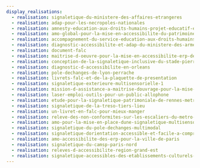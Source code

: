 ```yaml
---
display_realisations:
  - realisation: signaletique-du-ministere-des-affaires-etrangeres
  - realisation: adap-pour-les-necropoles-nationales
  - realisation: amnesty-education-aux-droits-humains-projet-educatif-en-falc
  - realisation: amo-global-pour-la-mise-en-accessibilite-du-patrimoine
  - realisation: accompagnement-du-service-education-aux-droits-humains-dans-la-mise-en-place-d-une-strategie-globale-d-accessibilite-et-d-inclusion-des-outils-de-communication
  - realisation: diagnostic-accessibilite-et-adap-du-ministere-des-armees
  - realisation: document-falc
  - realisation: maitrise-d-oeuvre-pour-la-mise-en-accessibilite-erp-de-la-ville-de-paris-12eme
  - realisation: conception-de-la-signaletique-inclusive-du-stade-pierre-de-coubertin
  - realisation: diagnostic-d-accessibilite-en-orleans
  - realisation: pole-dechanges-de-lyon-perrache
  - realisation: livrets-falc-et-de-la-plaquette-de-presentation
  - realisation: signaletique-exterieure-multisensorielle-1
  - realisation: mission-d-assistance-a-maitrise-douvrage-pour-la-mise-en-accessibilite-d-erp
  - realisation: laser-emploi-outils-pour-un-public-allophone
  - realisation: etude-pour-la-signaletique-patrimoniale-de-rennes-metropole
  - realisation: signaletique-de-la-treso-tiers-lieu
  - realisation: un-livret-en-falc-pour-mieux-manger
  - realisation: releve-des-non-conformites-sur-les-escaliers-du-metro-lyonnais
  - realisation: amo-pour-la-mise-en-place-dune-signaletique-multisensorielle
  - realisation: signaletique-du-pole-dechanges-multimodal
  - realisation: signaletique-dorientation-accessible-et-facile-a-comprendre
  - realisation: amo-accessibilite-des-erp-pour-la-ville-de-paris
  - realisation: signaletique-du-camsp-paris-nord
  - realisation: releves-d-accessibilite-region-grand-est
  - realisation: signaletique-accessibles-des-etablissements-culturels-de-clichy
---
```

